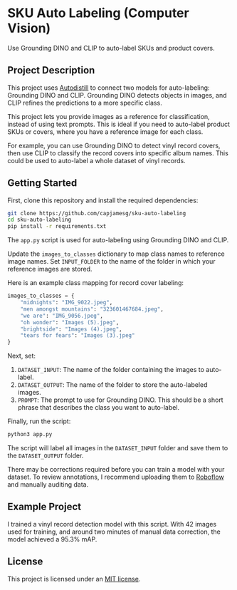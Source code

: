 # SKU Auto Labeling (Computer Vision)

Use Grounding DINO and CLIP to auto-label SKUs and product covers.

## Project Description

This project uses [Autodistill](https://github.com/autodistill/autodistill) to connect two models for auto-labeling: Grounding DINO and CLIP. Grounding DINO detects objects in images, and CLIP refines the predictions to a more specific class.

This project lets you provide images as a reference for classification, instead of using text prompts. This is ideal if you need to auto-label product SKUs or covers, where you have a reference image for each class.

For example, you can use Grounding DINO to detect vinyl record covers, then use CLIP to classify the record covers into specific album names. This could be used to auto-label a whole dataset of vinyl records.

## Getting Started

First, clone this repository and install the required dependencies:

```bash
git clone https://github.com/capjamesg/sku-auto-labeling
cd sku-auto-labeling
pip install -r requirements.txt
```

The `app.py` script is used for auto-labeling using Grounding DINO and CLIP.

Update the `images_to_classes` dictionary to map class names to reference image names. Set `INPUT_FOLDER` to the name of the folder in which your reference images are stored.

Here is an example class mapping for record cover labeling:

```python
images_to_classes = {
    "midnights": "IMG_9022.jpeg",
    "men amongst mountains": "323601467684.jpeg",
    "we are": "IMG_9056.jpeg",
    "oh wonder": "Images (5).jpeg",
    "brightside": "Images (4).jpeg",
    "tears for fears": "Images (3).jpeg"
}
```

Next, set:

1. `DATASET_INPUT`: The name of the folder containing the images to auto-label.
2. `DATASET_OUTPUT`: The name of the folder to store the auto-labeled images.
3. `PROMPT`: The prompt to use for Grounding DINO. This should be a short phrase that describes the class you want to auto-label.

Finally, run the script:

```bash
python3 app.py
```

The script will label all images in the `DATASET_INPUT` folder and save them to the `DATASET_OUTPUT` folder.

There may be corrections required before you can train a model with your dataset. To review annotations, I recommend uploading them to [Roboflow](https://roboflow.com) and manually auditing data.

## Example Project

I trained a vinyl record detection model with this script. With 42 images used for training, and around two minutes of manual data correction, the model achieved a 95.3% mAP.

## License

This project is licensed under an [MIT license](LICENSE).
